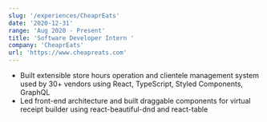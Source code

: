 ```yaml
---
slug: '/experiences/CheaprEats'
date: '2020-12-31'
range: 'Aug 2020 - Present'
title: 'Software Developer Intern '
company: 'CheaprEats'
url: 'https://www.cheapreats.com'
---
```

- Built extensible store hours operation and clientele management system used by 30+ vendors using <span>React, TypeScript, Styled Components, GraphQL</span>
- Led front-end architecture and built draggable components for virtual receipt builder using <span>react-beautiful-dnd</span> and <span>react-table</span>